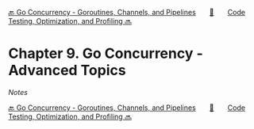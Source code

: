 [🔙 Go Concurrency - Goroutines, Channels, and Pipelines][previous-chapter]&nbsp;&nbsp;&nbsp;&nbsp;&nbsp;&nbsp;&nbsp;[🏡][readme]&nbsp;&nbsp;&nbsp;&nbsp;&nbsp;&nbsp;&nbsp;[Code Testing, Optimization, and Profiling 🔜][upcoming-chapter]

# Chapter 9. Go Concurrency - Advanced Topics

_Notes_

[🔙 Go Concurrency - Goroutines, Channels, and Pipelines][previous-chapter]&nbsp;&nbsp;&nbsp;&nbsp;&nbsp;&nbsp;&nbsp;[🏡][readme]&nbsp;&nbsp;&nbsp;&nbsp;&nbsp;&nbsp;&nbsp;[Code Testing, Optimization, and Profiling 🔜][upcoming-chapter]

[readme]: README.md
[previous-chapter]: ch08-go-concurrency-goroutines-channels-and-pipelines.md
[upcoming-chapter]: ch10-code-testing-optimization-and-profiling.md